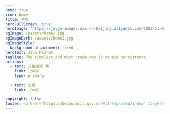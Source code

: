 ```yaml
---
home: true
icon: home
title: 主页
heroFullScreen: true
heroImage: "https://javgo-images.oss-cn-beijing.aliyuncs.com/2023-11-03-091254.gif"
bgImage: /assets/home1.jpg
bgImageDark: /assets/home1.jpg
bgImageStyle:
  background-attachment: fixed
heroText: Java Planet
tagline: The simplest and most crude way is stupid persistence.
actions:
  - text: 开始阅读 📚
    link: ./md/
    type: primary

  - text: 文档
    link: ./md/

copyright: false
footer: <a href="https://beian.miit.gov.cn/#/Integrated/index" target="_blank">黔ICP备2023002021号-1</a> | MIT Licensed, Copyright © 2022-present <a href="https://www.javgo.cn" target="_blank">JavGo</a>
---
```


